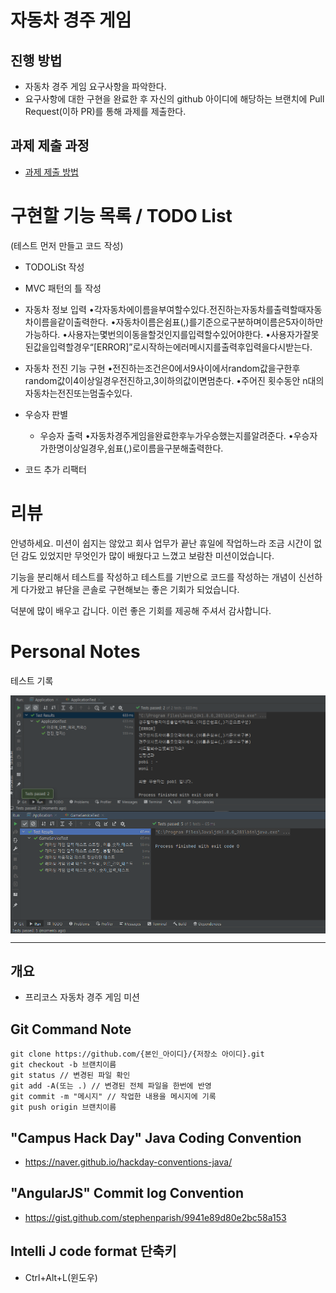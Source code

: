 # 자동차 경주 게임
## 진행 방법
* 자동차 경주 게임 요구사항을 파악한다.
* 요구사항에 대한 구현을 완료한 후 자신의 github 아이디에 해당하는 브랜치에 Pull Request(이하 PR)를 통해 과제를 제출한다.

## 과제 제출 과정
* [과제 제출 방법](https://github.com/next-step/nextstep-docs/tree/master/precourse)



# 구현할 기능 목록 / TODO List
(테스트 먼저 만들고 코드 작성)

* TODOLiSt 작성

* MVC 패턴의 틀 작성

* 자동차 정보 입력
  •각자동차에이름을부여할수있다.전진하는자동차를출력할때자동차이름을같이출력한다.
  •자동차이름은쉼표(,)를기준으로구분하며이름은5자이하만가능하다.
  •사용자는몇번의이동을할것인지를입력할수있어야한다.
  •사용자가잘못된값을입력할경우“[ERROR]”로시작하는에러메시지를출력후입력을다시받는다.

* 자동차 전진 기능 구현
  •전진하는조건은0에서9사이에서random값을구한후random값이4이상일경우전진하고,3이하의값이면멈춘다.
  •주어진 횟수동안 n대의자동차는전진또는멈출수있다.

* 우승자 판별
  * 우승자 출력
  •자동차경주게임을완료한후누가우승했는지를알려준다.
  •우승자가한명이상일경우,쉼표(,)로이름을구분해출력한다.

* 코드 추가 리팩터

# 리뷰

안녕하세요.
미션이 쉽지는 않았고
회사 업무가 끝난 휴일에 작업하느라 조금 시간이 없던 감도 있었지만
무엇인가 많이 배웠다고 느꼈고
보람찬 미션이었습니다.

기능을 분리해서 테스트를 작성하고
테스트를 기반으로 코드를 작성하는 개념이 신선하게
다가왔고 뷰단을 콘솔로 구현해보는 좋은 기회가 되었습니다.

덕분에 많이 배우고 갑니다.
이런 좋은 기회를 제공해 주셔서 감사합니다.




# Personal Notes

테스트 기록

<img align="center" src="./img/screenshot01.PNG" alt="테스트 통과 스샷"/>

<img align="center" src="./img/screenshot02.PNG" alt="테스트 통과 스샷"/>

---

## 개요

* 프리코스 자동차 경주 게임 미션

## Git Command Note

```
git clone https://github.com/{본인_아이디}/{저장소 아이디}.git
git checkout -b 브랜치이름
git status // 변경된 파일 확인
git add -A(또는 .) // 변경된 전체 파일을 한번에 반영
git commit -m "메시지" // 작업한 내용을 메시지에 기록
git push origin 브랜치이름
```

## "Campus Hack Day" Java Coding Convention

* https://naver.github.io/hackday-conventions-java/

## "AngularJS" Commit log Convention

* https://gist.github.com/stephenparish/9941e89d80e2bc58a153

## Intelli J code format 단축키
* Ctrl+Alt+L(윈도우)
